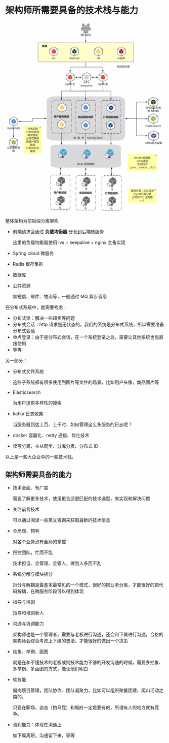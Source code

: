 # 架构师所需要具备的技术栈与能力

![image-20210209142005596](./assets/image-20210209142005596.png)

整体架构为前后端分离架构

- 前端请求会通过 **负载均衡器** 分发到后端微服务

  这里的负载均衡器使用 lvs + keepalive + nginx 主备实现

- Spring cloud 微服务

- Redis 缓存集群

- 数据库

- 公共资源

  如短信、邮件、物流等，一般通过 MQ 异步调用

在分布式系统中，就需要考虑：

- 分布式锁：解决一些超卖等问题
- 分布式会话：http 请求是无状态的，我们的系统是分布式系统，所以需要准备分布式会话
- 单点登录：由于是分布式会话，在一个系统登录之后，需要让其他系统也能直接使用
- 等等

另一部分：

- 分布式文件系统

  这些子系统都有很多使用到图片等文件的场景，比如用户头像，商品图片等

- Elasticsearch

  为用户提供多样性的搜索

- kafka 日志收集

  当服务器到达上百、上千时，如何管理这么多服务的日志呢？

- docker 容器化、netty 通信、优化技术

- 读写分离、主从同步、分库分表、分布式 ID

以上是一些大企业中的一些技术栈。

  ## 架构师需要具备的能力

- 技术全面、有广度

  需要了解更多技术，使用更合适更匹配的技术选型，来实现和解决问题

- 关注前言技术

  可以通过阅读一些英文咨询来获取最新的技术信息

- 全局观、预判

  对各个业务点有全局的掌控
  
- 把控团队，忙而不乱

  技术担当、会管理、会管人，做到人多而不乱
  
- 系统分解与模块拆分

  拆分与解耦是最基本最常见的一个模式，很好的把业务分离，才能很好的把代码解耦，在微服务阶段可以得到体现
  
- 指导与培训

  指导和培训新人
  
- 沟通与协调能力

  架构师也是一个管理者，需要与老板进行沟通，还会和下属进行沟通，合格的架构师会综合考虑上下级的想法，才能很好的做出一个决策

- 抽象、举例、画图

  就是在和不懂技术的老板或则技术能力不够的开发沟通的时候，需要多抽象、多举例、多画图的方式，能让他们明白

- 软技能

  偏向项目管理，团队协作、团队凝聚力，比如可以组织聚餐团建、爬山活动之类的。
  
  只要在职场，姿态（拍马屁）和城府一定是要有的，所谓有人的地方就有竞争。
  
- 谈判能力：体现在沟通上

  如下属离职，沟通留下来，等等

